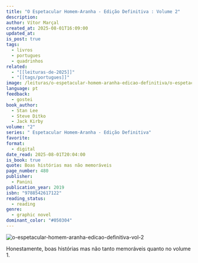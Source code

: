 ```yaml
---
title: "O Espetacular Homem-Aranha - Edição Definitiva : Volume 2"
description:
author: Vítor Marçal
created_at: 2025-08-01T16:09:00
updated_at:
is_post: true
tags:
  - livros
  - portugues
  - quadrinhos
related:
  - "[[leituras-de-2025]]"
  - "[[tags/portugues]]"
image: /leituras/o-espetacular-homem-aranha-edicao-definitiva/o-espetacular-homem-aranha-edicao-definitiva-vol-2.png
language: pt
feedback:
  - gostei
book_author:
  - Stan Lee
  - Steve Ditko
  - Jack Kirby
volume: "2"
series: " Espetacular Homem-Aranha - Edição Definitiva"
favorite:
format:
  - digital
date_read: 2025-08-01T20:04:00
is_book: true
quote: Boas histórias mas não memoráveis
page_number: 480
publisher:
  - Panini
publication_year: 2019
isbn: "9788542617122"
reading_status:
  - reading
genre:
  - graphic novel
dominant_color: "#050304"
---
```

![o-espetacular-homem-aranha-edicao-definitiva-vol-2](/leituras/o-espetacular-homem-aranha-edicao-definitiva/o-espetacular-homem-aranha-edicao-definitiva-vol-2.png)

Honestamente, boas histórias mas não tanto memoráveis quanto no volume 1.